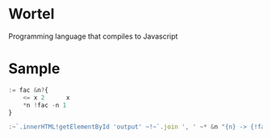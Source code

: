 Wortel
======

Programming language that compiles to Javascript

# Sample
```javascript
:= fac &n?{
	<= x 2 		x
	*n !fac -n 1
}

:~`.innerHTML!getElementById 'output' ~!~`.join ', ' ~* &n "{n} -> {!fac n}" @to 10
```
